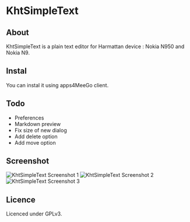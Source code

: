 KhtSimpleText
===========

About
-------

KhtSimpleText is a plain text editor for Harmattan device : Nokia N950 and Nokia N9.

Instal
---------
You can instal it using apps4MeeGo client.

Todo
---------

  * Preferences
  * Markdown preview
  * Fix size of new dialog
  * Add delete option
  * Add move option


Screenshot
---------

![KhtSimpleText Screenshot 1](http://khertan.net/medias/khtsimpletext_screenshot_1.png)
![KhtSimpleText Screenshot 2](http://khertan.net/medias/khtsimpletext_screenshot_2.png)
![KhtSimpleText Screenshot 3](http://khertan.net/medias/khtsimpletext_screenshot_3.png)

Licence
---------

Licenced under GPLv3.
